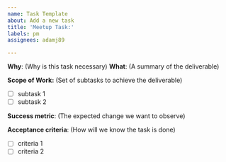 ```yaml
---
name: Task Template
about: Add a new task
title: 'Meetup Task:'
labels: pm
assignees: adamj89

---
```


**Why**: (Why is this task necessary)
**What**: (A summary of the deliverable)

**Scope of Work:** (Set of subtasks to achieve the deliverable)
- [ ] subtask 1 
- [ ] subtask 2

**Success metric**: (The expected change we want to observe) 

**Acceptance criteria**: (How will we know the task is done)
- [ ] criteria 1
- [ ] criteria 2
